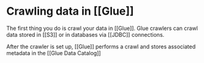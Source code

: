 # Crawling data in [[Glue]]
The first thing you do is crawl your data in [[Glue]]. Glue crawlers can crawl data stored in [[S3]] or in databases via [[JDBC]] connections.

After the crawler is set up, [[Glue]] performs a crawl and stores associated metadata in the [[Glue Data Catalog]]